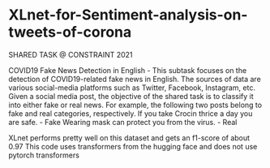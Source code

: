 # XLnet-for-Sentiment-analysis-on-tweets-of-corona

SHARED TASK @
CONSTRAINT 2021

COVID19 Fake News Detection in English - This subtask focuses on the detection of COVID19-related fake news in English. The sources of data are various social-media platforms such as Twitter, Facebook, Instagram, etc. Given a social media post, the objective of the shared task is to classify it into either fake or real news. For example, the following two posts belong to fake and real categories, respectively.
If you take Crocin thrice a day you are safe. -  Fake
Wearing mask can protect you from the virus. - Real

XLnet performs pretty well on this dataset and gets an f1-score of about 0.97
This code uses transformers from the hugging face and does not use pytorch transformers
